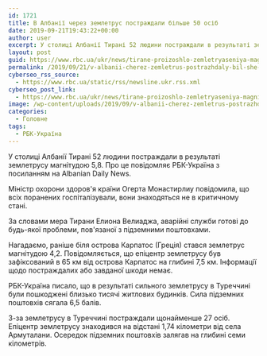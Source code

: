 ```yaml
---
id: 1721
title: В Албанії через землетрус постраждали більше 50 осіб
date: 2019-09-21T19:43:22+00:00
author: user
excerpt: У столиці Албанії Тирані 52 людини постраждали в результаті землетрусу магнітудою 5,8. Про це повідомляє РБК-Україна з посиланням на Albanian Daily...
layout: post
guid: https://www.rbc.ua/ukr/news/tirane-proizoshlo-zemletryaseniya-magnitudoy-1569093151.html
permalink: /2019/09/21/v-albanii-cherez-zemletrus-postrazhdaly-bil-she-50-osib/
cyberseo_rss_source:
  - https://www.rbc.ua/static/rss/newsline.ukr.rss.xml
cyberseo_post_link:
  - https://www.rbc.ua/ukr/news/tirane-proizoshlo-zemletryaseniya-magnitudoy-1569093151.html
image: /wp-content/uploads/2019/09/v-albanii-cherez-zemletrus-postrazhdaly-bil-she-50-osib.jpg
categories:
  - Головне
tags:
  - РБК-Україна
---
```

У столиці Албанії Тирані 52 людини постраждали в результаті землетрусу магнітудою 5,8. Про це повідомляє РБК-Україна з посиланням на Albanian Daily News.

Міністр охорони здоров'я країни Огерта Монастирлиу повідомила, що всіх поранених госпіталізували, вони знаходяться не в критичному стані.

За словами мера Тирани Елиона Велиаджа, аварійні служби готові до будь-якої проблеми, пов'язаної з підземними поштовхами.

Нагадаємо, раніше біля острова Карпатос (Греція) стався землетрус магнітудою 4,2. Повідомляється, що епіцентр землетрусу був зафіксований в 65 км від острова Карпатос на глибині 7,5 км. Інформації щодо постраждалих або завданої шкоди немає.

РБК-Україна писало, що в результаті сильного землетрусу в Туреччині були пошкоджені близько тисячі житлових будинків. Сила підземних поштовхів сягала 6,5 балів.

З-за землетрусу в Туреччині постраждали щонайменше 27 осіб. Епіцентр землетрусу знаходився на відстані 1,74 кілометри від села Армуталани. Осередок підземних поштовхів залягав на глибині семи кілометрів.